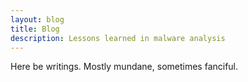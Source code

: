```yaml
---
layout: blog
title: Blog
description: Lessons learned in malware analysis
---
```


Here be writings. Mostly mundane, sometimes fanciful.
